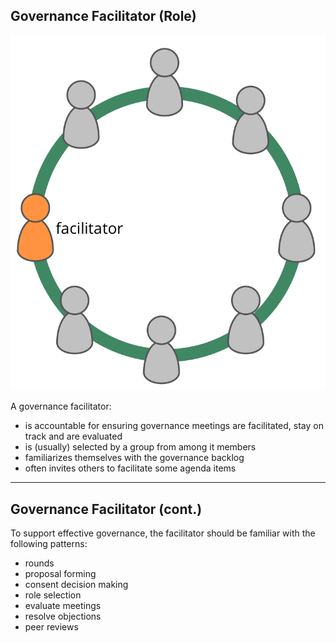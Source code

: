 ## Governance Facilitator (Role)

![right,fit](img/circle/facilitator.png)

A governance facilitator:

-   is accountable for ensuring governance meetings are facilitated, stay on track and are evaluated
-   is (usually) selected by a group from among it members
-   familiarizes themselves with the governance backlog
-   often invites others to facilitate some agenda items

---

## Governance Facilitator (cont.)

To support effective governance, the facilitator should be familiar with the following patterns:

-   rounds
-   proposal forming
-   consent decision making
-   role selection
-   evaluate meetings
-   resolve objections
-   peer reviews
